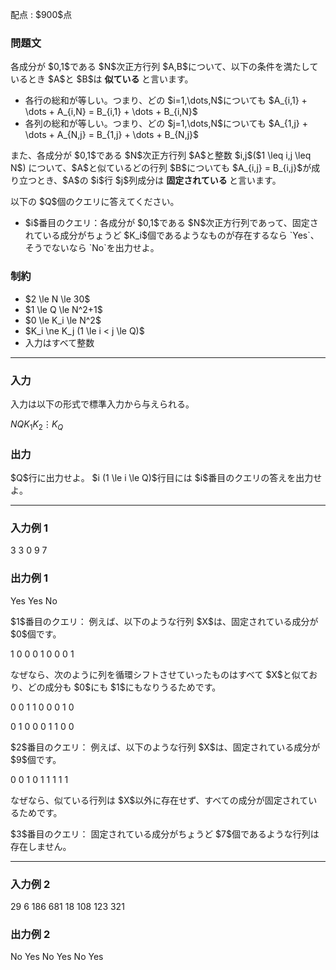 
<div>

<span>

<span>

<p>
配点 : $900$点
</p>

<div>

<section>

### **問題文**

<p>
各成分が  $0,1$である $N$次正方行列 $A,B$について、以下の条件を満たしているとき $A$と $B$は 
<strong>
似ている
</strong>
と言います。
</p>

<ul>

<li>
各行の総和が等しい。つまり、どの $i=1,\dots,N$についても $A_{i,1} + \dots + A_{i,N} = B_{i,1} + \dots + B_{i,N}$
</li>

<li>
各列の総和が等しい。つまり、どの $j=1,\dots,N$についても $A_{1,j} + \dots + A_{N,j} = B_{1,j} + \dots + B_{N,j}$
</li>

</ul>

<p>
また、各成分が $0,1$である $N$次正方行列 $A$と整数 $i,j$($1 \leq i,j \leq N$) について、$A$と似ているどの行列 $B$についても $A_{i,j} = B_{i,j}$が成り立つとき、$A$の $i$行 $j$列成分は 
<strong>
固定されている
</strong>
と言います。
</p>

<p>
以下の $Q$個のクエリに答えてください。
</p>

<ul>

<li>
$i$番目のクエリ：各成分が $0,1$である $N$次正方行列であって、固定されている成分がちょうど $K_i$個であるようなものが存在するなら `Yes`、そうでないなら `No`を出力せよ。
</li>

</ul>

</section>

</div>

<div>

<section>

### **制約**

<ul>

<li>
$2 \le N \le 30$
</li>

<li>
$1 \le Q \le N^2+1$
</li>

<li>
$0 \le K_i \le N^2$
</li>

<li>
$K_i \ne K_j (1 \le i < j \le Q)$
</li>

<li>
入力はすべて整数
</li>

</ul>

</section>

</div>

---

<div>

<div>

<section>

### **入力**

<p>
入力は以下の形式で標準入力から与えられる。
</p>

<div>

$N$$Q$$K_1$$K_2$$\vdots$$K_Q$
</div>

</section>

</div>

<div>

<section>

### **出力**

<p>
$Q$行に出力せよ。
$i (1 \le i \le Q)$行目には $i$番目のクエリの答えを出力せよ。
</p>

</section>

</div>

</div>

---

<div>

<section>

### **入力例 1**

<div>

3 3
0
9
7

</div>

</section>

</div>

<div>

<section>

### **出力例 1**

<div>

Yes
Yes
No

</div>

<p>
$1$番目のクエリ：
例えば、以下のような行列 $X$は、固定されている成分が $0$個です。
</p>

<div>

1 0 0
0 1 0
0 0 1

</div>

<p>
なぜなら、次のように列を循環シフトさせていったものはすべて $X$と似ており、どの成分も $0$にも $1$にもなりうるためです。
</p>

<div>

0 0 1
1 0 0
0 1 0

</div>

<div>

0 1 0
0 0 1
1 0 0

</div>

<p>
$2$番目のクエリ：
例えば、以下のような行列 $X$は、固定されている成分が $9$個です。
</p>

<div>

0 0 1
0 1 1
1 1 1

</div>

<p>
なぜなら、似ている行列は $X$以外に存在せず、すべての成分が固定されているためです。
</p>

<p>
$3$番目のクエリ：
固定されている成分がちょうど $7$個であるような行列は存在しません。
</p>

</section>

</div>

---

<div>

<section>

### **入力例 2**

<div>

29 6
186
681
18
108
123
321

</div>

</section>

</div>

<div>

<section>

### **出力例 2**

<div>

No
Yes
No
Yes
No
Yes

</div>

</section>

</div>

</span>

</span>

</div>
